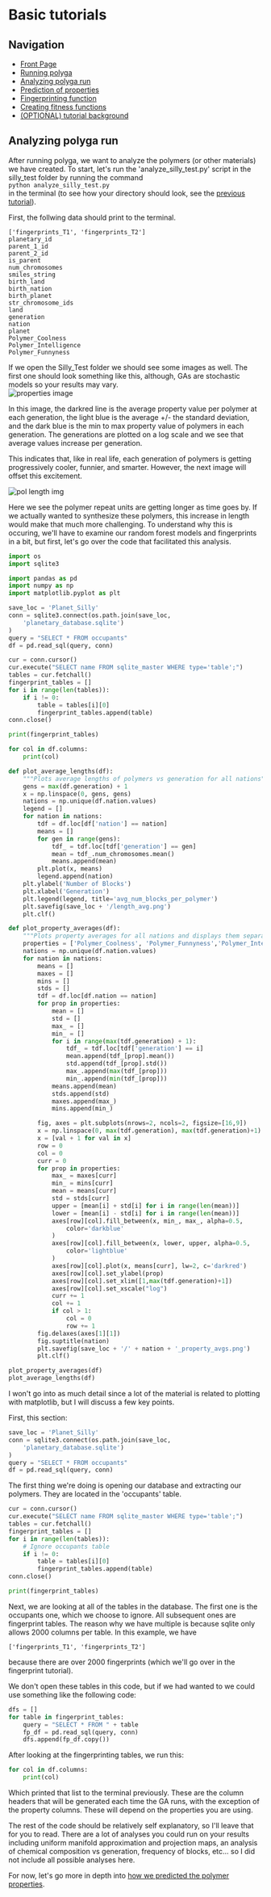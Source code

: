 # Basic tutorials
## Navigation
- [Front Page](../../README.md)
- [Running polyga](basic.md)
- [Analyzing polyga run](analyzing.md) 
- [Prediction of properties](predict.md)
- [Fingerprinting function](fingerprinting.md)
- [Creating fitness functions](fitness.md)
- [(OPTIONAL) tutorial background](background.md)

## Analyzing polyga run
After running polyga, we want to analyze the polymers (or other materials)
we have created. To start, let's run the 'analyze\_silly\_test.py' script in 
the silly\_test folder by running the command  
`python analyze_silly_test.py`  
in the terminal
(to see how your directory should look, see the [previous tutorial](basic.md)).

First, the follwing data should print to the terminal.

```
['fingerprints_T1', 'fingerprints_T2']  
planetary_id  
parent_1_id  
parent_2_id  
is_parent  
num_chromosomes  
smiles_string  
birth_land  
birth_nation  
birth_planet  
str_chromosome_ids  
land  
generation    
nation  
planet  
Polymer_Coolness  
Polymer_Intelligence  
Polymer_Funnyness  
```

If we open the Silly\_Test folder we should see some images as well. The first
one should look something like this, although, GAs are stochastic models so
your results may vary.  
![properties image](../../imgs/UnitedPolymersOfCool_property_avgs.png)

In this image, the darkred line is the average property value per polymer at
each generation, the light blue is the average +/- the standard deviation, and
the dark blue is the min to max property value of polymers in each generation.
The generations are plotted on a log scale and we see that average values
increase per generation.

This indicates that, like in real life, each generation of polymers is getting 
progressively cooler, funnier, and smarter. However, the next image will offset
this excitement.

![pol length img](../../imgs/length_avg.png)

Here we see the polymer repeat units are getting longer as time goes by. If we 
actually wanted to synthesize these polymers, this increase in length would make 
that much more challenging. To understand why this is occuring, we'll have
to examine our random forest models and fingerprints in a bit, but first, let's
go over the code that facilitated this analysis.

```Python
import os
import sqlite3

import pandas as pd
import numpy as np
import matplotlib.pyplot as plt

save_loc = 'Planet_Silly'
conn = sqlite3.connect(os.path.join(save_loc, 
    'planetary_database.sqlite')
)
query = "SELECT * FROM occupants"
df = pd.read_sql(query, conn)

cur = conn.cursor()
cur.execute("SELECT name FROM sqlite_master WHERE type='table';")
tables = cur.fetchall()
fingerprint_tables = []
for i in range(len(tables)):
    if i != 0:
        table = tables[i][0]
        fingerprint_tables.append(table)
conn.close()

print(fingerprint_tables)

for col in df.columns:
    print(col)

def plot_average_lengths(df):
    """Plots average lengths of polymers vs generation for all nations"""
    gens = max(df.generation) + 1
    x = np.linspace(0, gens, gens)
    nations = np.unique(df.nation.values)
    legend = []
    for nation in nations:
        tdf = df.loc[df['nation'] == nation]
        means = []
        for gen in range(gens):
            tdf_ = tdf.loc[tdf['generation'] == gen]
            mean = tdf_.num_chromosomes.mean()
            means.append(mean)
        plt.plot(x, means)
        legend.append(nation)
    plt.ylabel('Number of Blocks')
    plt.xlabel('Generation')
    plt.legend(legend, title='avg_num_blocks_per_polymer')
    plt.savefig(save_loc + '/length_avg.png')
    plt.clf()

def plot_property_averages(df):
    """Plots property averages for all nations and displays them separately."""
    properties = ['Polymer_Coolness', 'Polymer_Funnyness','Polymer_Intelligence']
    nations = np.unique(df.nation.values)
    for nation in nations:
        means = []
        maxes = []
        mins = []
        stds = []
        tdf = df.loc[df.nation == nation]
        for prop in properties:
            mean = []
            std = []
            max_ = []
            min_ = []
            for i in range(max(tdf.generation) + 1):
                tdf_ = tdf.loc[tdf['generation'] == i]
                mean.append(tdf_[prop].mean())
                std.append(tdf_[prop].std())
                max_.append(max(tdf_[prop]))
                min_.append(min(tdf_[prop]))
            means.append(mean)
            stds.append(std)
            maxes.append(max_)
            mins.append(min_)

        fig, axes = plt.subplots(nrows=2, ncols=2, figsize=[16,9])
        x = np.linspace(0, max(tdf.generation), max(tdf.generation)+1)
        x = [val + 1 for val in x]
        row = 0
        col = 0
        curr = 0
        for prop in properties:
            max_ = maxes[curr]
            min_ = mins[curr]
            mean = means[curr]
            std = stds[curr]
            upper = [mean[i] + std[i] for i in range(len(mean))]
            lower = [mean[i] - std[i] for i in range(len(mean))]
            axes[row][col].fill_between(x, min_, max_, alpha=0.5, 
                color='darkblue'
            )
            axes[row][col].fill_between(x, lower, upper, alpha=0.5, 
                color='lightblue'
            )
            axes[row][col].plot(x, means[curr], lw=2, c='darkred')
            axes[row][col].set_ylabel(prop)
            axes[row][col].set_xlim([1,max(tdf.generation)+1])
            axes[row][col].set_xscale("log")
            curr += 1
            col += 1
            if col > 1:
                col = 0
                row += 1
        fig.delaxes(axes[1][1])
        fig.suptitle(nation)
        plt.savefig(save_loc + '/' + nation + '_property_avgs.png')
        plt.clf()

plot_property_averages(df)
plot_average_lengths(df)
```

I won't go into as much detail since a lot of the material is related to 
plotting with matplotlib, but I will discuss a few key points.

First, this section:
```Python
save_loc = 'Planet_Silly'
conn = sqlite3.connect(os.path.join(save_loc, 
    'planetary_database.sqlite')
)
query = "SELECT * FROM occupants"
df = pd.read_sql(query, conn)
```

The first thing we're doing is opening our database and extracting our polymers.
They are located in the 'occupants' table.
```Python
cur = conn.cursor()
cur.execute("SELECT name FROM sqlite_master WHERE type='table';")
tables = cur.fetchall()
fingerprint_tables = []
for i in range(len(tables)):
    # Ignore occupants table
    if i != 0:
        table = tables[i][0]
        fingerprint_tables.append(table)
conn.close()

print(fingerprint_tables)
```

Next, we are looking at all of the tables in the database. The first one is
the occupants one, which we choose to ignore. All subsequent ones are 
fingerprint tables. The reason why we have multiple is because sqlite only
allows 2000 columns per table. In this example, we have 
``` 
['fingerprints_T1', 'fingerprints_T2']  
```
because there are over 2000 fingerprints (which we'll go over in the 
fingerprint tutorial).

We don't open these tables in this code, but if we had wanted to we could use
something like the following code:
```Python
dfs = []
for table in fingerprint_tables:
    query = "SELECT * FROM " + table
    fp_df = pd.read_sql(query, conn)
    dfs.append(fp_df.copy())
```

After looking at the fingerprinting tables, we run this:
```Python
for col in df.columns:
    print(col)
```

Which printed that list to the terminal previously. These are the column
headers that will be generated each time the GA runs, with the exception of the
property columns. These will depend on the properties you are using.

The rest of the code should be relatively self explanatory, so I'll leave
that for you to read. There are a lot of analyses you could run on your results
including uniform manifold approximation and projection maps, an analysis of
chemical composition vs generation, frequency of blocks, etc... 
so I did not include all possible analyses here.

For now, let's go more in depth into 
[how we predicted the polymer properties](predict.md).
